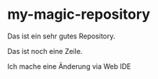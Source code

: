 # my-magic-repository

Das ist ein sehr gutes Repository.

Das ist noch eine Zeile.

Ich mache eine Änderung via Web IDE
